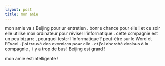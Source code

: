```yaml
---
layout: post
title: mon amie
---
```


mon amie va à Beijing pour un entretien . bonne chance pour elle ! et ce soir elle utilise mon ordinateur pour réviser l'informatique . cette compagnie est un peu bizarre , pourquoi tester l'informatique ? peut-être sur le Word et l'Excel . j'ai trouvé des exercices pour elle . et j'ai cherché des bus à la compagnie , il y a trop de bus ! Beijing est grand !

mon amie est intelligente !
